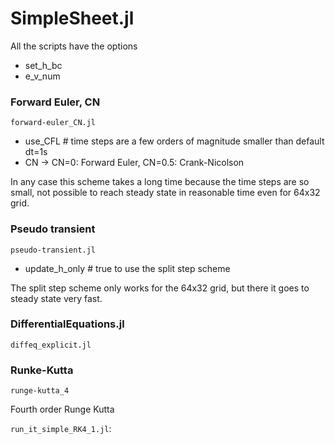 # SimpleSheet.jl
All the scripts have the options
- set_h_bc
- e_v_num

### Forward Euler, CN
`forward-euler_CN.jl`
- use_CFL              # time steps are a few orders of magnitude smaller than default dt=1s
- CN        -> CN=0: Forward Euler, CN=0.5: Crank-Nicolson

In any case this scheme takes a long time because the time steps are so small, not possible to reach steady state in reasonable time even for 64x32 grid.

### Pseudo transient
`pseudo-transient.jl`
- update_h_only       # true to use the split step scheme

The split step scheme only works for the 64x32 grid, but there it goes to steady state very fast.

### DifferentialEquations.jl
`diffeq_explicit.jl`

### Runke-Kutta
`runge-kutta_4`

Fourth order Runge Kutta


`run_it_simple_RK4_1.jl`:
